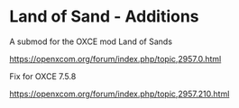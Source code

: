 # Land of Sand - Additions

A submod for the OXCE mod Land of Sands

https://openxcom.org/forum/index.php/topic,2957.0.html


Fix for OXCE 7.5.8

https://openxcom.org/forum/index.php/topic,2957.210.html

